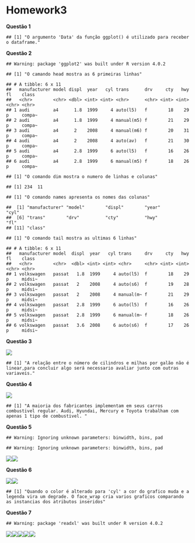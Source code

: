 Homework3
================

**Questão 1**

    ## [1] "O argumento 'Data' da função ggplot() é utilizado para receber  o dataframe."

**Questão 2**

    ## Warning: package 'ggplot2' was built under R version 4.0.2

    ## [1] "O camando head mostra as 6 primeiras linhas"

    ## # A tibble: 6 x 11
    ##   manufacturer model displ  year   cyl trans      drv     cty   hwy fl    class 
    ##   <chr>        <chr> <dbl> <int> <int> <chr>      <chr> <int> <int> <chr> <chr> 
    ## 1 audi         a4      1.8  1999     4 auto(l5)   f        18    29 p     compa~
    ## 2 audi         a4      1.8  1999     4 manual(m5) f        21    29 p     compa~
    ## 3 audi         a4      2    2008     4 manual(m6) f        20    31 p     compa~
    ## 4 audi         a4      2    2008     4 auto(av)   f        21    30 p     compa~
    ## 5 audi         a4      2.8  1999     6 auto(l5)   f        16    26 p     compa~
    ## 6 audi         a4      2.8  1999     6 manual(m5) f        18    26 p     compa~

    ## [1] "O comando dim mostra o numero de linhas e colunas"

    ## [1] 234  11

    ## [1] "O comando names apresenta os nomes das colunas"

    ##  [1] "manufacturer" "model"        "displ"        "year"         "cyl"         
    ##  [6] "trans"        "drv"          "cty"          "hwy"          "fl"          
    ## [11] "class"

    ## [1] "O comando tail mostra as ultimas 6 linhas"

    ## # A tibble: 6 x 11
    ##   manufacturer model  displ  year   cyl trans     drv     cty   hwy fl    class 
    ##   <chr>        <chr>  <dbl> <int> <int> <chr>     <chr> <int> <int> <chr> <chr> 
    ## 1 volkswagen   passat   1.8  1999     4 auto(l5)  f        18    29 p     midsi~
    ## 2 volkswagen   passat   2    2008     4 auto(s6)  f        19    28 p     midsi~
    ## 3 volkswagen   passat   2    2008     4 manual(m~ f        21    29 p     midsi~
    ## 4 volkswagen   passat   2.8  1999     6 auto(l5)  f        16    26 p     midsi~
    ## 5 volkswagen   passat   2.8  1999     6 manual(m~ f        18    26 p     midsi~
    ## 6 volkswagen   passat   3.6  2008     6 auto(s6)  f        17    26 p     midsi~

**Questão 3**

![](Homework3_files/figure-gfm/3-1.png)<!-- -->

    ## [1] "A relação entre o número de cilindros e milhas por galão não é linear,para concluir algo será necessario avaliar junto com outras variaveis."

**Questão 4**

![](Homework3_files/figure-gfm/4-1.png)<!-- -->

    ## [1] "A maioria dos fabricantes implementam em seus carros combustivel regular. Audi, Hyundai, Mercury e Toyota trabalham com apenas 1 tipo de combustivel. "

**Questão 5**

    ## Warning: Ignoring unknown parameters: binwidth, bins, pad
    
    ## Warning: Ignoring unknown parameters: binwidth, bins, pad

![](Homework3_files/figure-gfm/5-1.png)<!-- -->![](Homework3_files/figure-gfm/5-2.png)<!-- -->

**Questão 6**

![](Homework3_files/figure-gfm/6-1.png)<!-- -->![](Homework3_files/figure-gfm/6-2.png)<!-- -->

    ## [1] "Quando o color é alterado para 'cyl' a cor do grafico muda e a legenda vira um degrade. O face_wrap cria varios graficos comparando as instancias dos atributos inseridos"

**Questão 7**

    ## Warning: package 'readxl' was built under R version 4.0.2

![](Homework3_files/figure-gfm/7-1.png)<!-- -->![](Homework3_files/figure-gfm/7-2.png)<!-- -->![](Homework3_files/figure-gfm/7-3.png)<!-- -->![](Homework3_files/figure-gfm/7-4.png)<!-- -->![](Homework3_files/figure-gfm/7-5.png)<!-- -->
